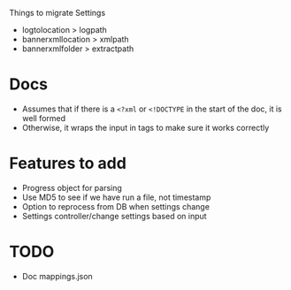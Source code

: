 Things to migrate
Settings
- logtolocation > logpath
- bannerxmllocation > xmlpath
- bannerxmlfolder > extractpath






# Docs
* Assumes that if there is a `<?xml` or `<!DOCTYPE` in the start of the doc, it is well formed
* Otherwise, it wraps the input in <lmb> tags to make sure it works correctly


# Features to add
* Progress object for parsing
* Use MD5 to see if we have run a file, not timestamp
* Option to reprocess from DB when settings change
* Settings controller/change settings based on input

# TODO
* Doc mappings.json

